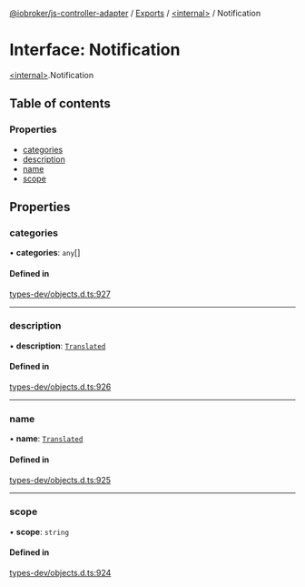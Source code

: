 [@iobroker/js-controller-adapter](../README.md) / [Exports](../modules.md) / [\<internal\>](../modules/internal_.md) / Notification

# Interface: Notification

[\<internal\>](../modules/internal_.md).Notification

## Table of contents

### Properties

- [categories](internal_.Notification.md#categories)
- [description](internal_.Notification.md#description)
- [name](internal_.Notification.md#name)
- [scope](internal_.Notification.md#scope)

## Properties

### categories

• **categories**: `any`[]

#### Defined in

[types-dev/objects.d.ts:927](https://github.com/ioBroker/ioBroker.js-controller/blob/9b2b813d/packages/types-dev/objects.d.ts#L927)

___

### description

• **description**: [`Translated`](../modules/internal_.md#translated)

#### Defined in

[types-dev/objects.d.ts:926](https://github.com/ioBroker/ioBroker.js-controller/blob/9b2b813d/packages/types-dev/objects.d.ts#L926)

___

### name

• **name**: [`Translated`](../modules/internal_.md#translated)

#### Defined in

[types-dev/objects.d.ts:925](https://github.com/ioBroker/ioBroker.js-controller/blob/9b2b813d/packages/types-dev/objects.d.ts#L925)

___

### scope

• **scope**: `string`

#### Defined in

[types-dev/objects.d.ts:924](https://github.com/ioBroker/ioBroker.js-controller/blob/9b2b813d/packages/types-dev/objects.d.ts#L924)
